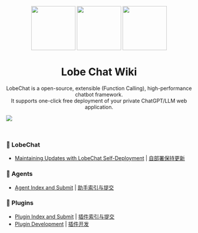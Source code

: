 <div align="center">

<img height="120" src="https://registry.npmmirror.com/@lobehub/assets-logo/1.0.0/files/assets/logo-3d.webp">
<img height="120" src="https://gw.alipayobjects.com/zos/kitchen/qJ3l3EPsdW/split.svg">
<img height="120" src="https://registry.npmmirror.com/@lobehub/assets-emoji/1.3.0/files/assets/robot.webp">

<h1>Lobe Chat Wiki</h1>

LobeChat is a open-source, extensible (Function Calling), high-performance chatbot framework. <br/> It supports one-click free deployment of your private ChatGPT/LLM web application.

</div>

![](https://raw.githubusercontent.com/andreasbm/readme/master/assets/lines/rainbow.png)

<br/>

### 🤯 LobeChat

- [Maintaining Updates with LobeChat Self-Deployment](Upstream-Sync.en-US) | [自部署保持更新](Upstream-Sync.zh-CN)

### 🤖 Agents

- [Agent Index and Submit][agent-index] | [助手索引与提交][agent-index-cn]

### 🧩 Plugins

- [Plugin Index and Submit][plugin-index] | [插件索引与提交][plugin-index-cn]
- [Plugin Development](Plugin-Development.en-US) | [插件开发](Plugin-Development.zh-CN)

<!-- LINK GROUP -->

[agent-index]: https://github.com/lobehub/lobe-chat-agents
[agent-index-cn]: https://github.com/lobehub/lobe-chat-agents/blob/main/README.zh-CN.md
[plugin-index]: https://github.com/lobehub/lobe-chat-plugins
[plugin-index-cn]: https://github.com/lobehub/lobe-chat-plugins/blob/main/README.zh-CN.md
